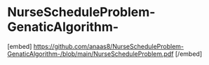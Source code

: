 # NurseScheduleProblem-GenaticAlgorithm-
[embed] https://github.com/anaas8/NurseScheduleProblem-GenaticAlgorithm-/blob/main/NurseScheduleProblem.pdf [/embed]
 
